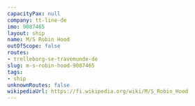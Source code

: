 ```yaml
---
capacityPax: null
company: tt-line-de
imo: 9087465
layout: ship
name: M/S Robin Hood
outOfScope: false
routes:
- trelleborg-se-travemunde-de
slug: m-s-robin-hood-9087465
tags:
- ship
unknownRoutes: false
wikipediaUrl: https://fi.wikipedia.org/wiki/M/S_Robin_Hood
---
```

